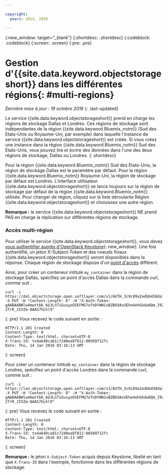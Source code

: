 ```yaml
---

copyright:
  years: 2014, 2016

---
```

{:new_window: target="_blank"}
{:shortdesc: .shortdesc}
{:codeblock: .codeblock}
{:screen: .screen}
{:pre: .pre}

# Gestion d'{{site.data.keyword.objectstorageshort}} dans les différentes régions{: #multi-regions}
*Dernière mise à jour : 19 octobre 2016*
{: .last-updated}

Le service {{site.data.keyword.objectstorageshort}} prend en charge les régions de stockage Dallas et Londres. Ces régions de stockage sont indépendantes de la région {{site.data.keyword.Bluemix_notm}} (Sud des Etats-Unis ou Royaume-Uni, par exemple) dans laquelle l'instance de service {{site.data.keyword.objectstorageshort}} est créée. Si vous créez une instance dans la région {{site.data.keyword.Bluemix_notm}} Sud des Etats-Unis, vous pouvez lire et écrire des données dans l'une des deux régions de stockage, Dallas ou Londres.
{: shortdesc}

Pour la région {{site.data.keyword.Bluemix_notm}} Sud des Etats-Unis, la région de stockage Dallas est le paramètre par défaut. Pour la région {{site.data.keyword.Bluemix_notm}} Royaume-Uni, la région de stockage par défaut est Londres.  L'interface utilisateur {{site.data.keyword.objectstorageshort}} se lance toujours sur la région de stockage par défaut de la région {{site.data.keyword.Bluemix_notm}} utilisée. Pour changer de région, cliquez sur la liste déroulante Région {{site.data.keyword.objectstorageshort}} et choisissez une autre région.

**Remarque :** le service {{site.data.keyword.objectstorageshort}} NE prend PAS en charge la réplication sur différentes régions de stockage.

### Accès multi-région

Pour utiliser le service {{site.data.keyword.objectstorageshort}}, vous devez [vous authentifier auprès
d'OpenStack Keystone](../ObjectStorage/os_security.html#keystone-authentication){: new_window}. Une fois authentifié, un jeton X-Subject-Token et des noeuds finaux {{site.data.keyword.objectstorageshort}} seront disponibles dans la réponse. Chaque région de stockage dispose d'un [point d'accès](../ObjectStorage/os_api.html#access-points) différent.


Ainsi, pour créer un conteneur intitulé `my_container` dans la région de stockage Dallas, spécifiez un point d'accès Dallas dans la commande curl, comme suit :

  ```
  curl -i https://dal.objectstorage.open.softlayer.com/v1/AUTH_3c9c89a2edbb458da74a9e81e215da9e/my_container -X PUT -H "Content-Length: 0" -H "X-Auth-Token: gAABAABWlw4mwttbb_6G3LnTiGusyoOSEFMG7oTnDYWN1vBZB6XAxUEhe4ehGkdw6Qm_I9ZFFXr8fwcc2KaEbpWbQoglhAvrYTXbrkn8MvErLdnbcT0XK2t5L7lEZyyKQlsgmQWcrch9VOO_OiSKKToORZR7luI-2TrR_JIVZm-8AAS7hLhl9"
  ```
  {: pre}
Vous recevez le code suivant en sortie :

  ```
  HTTP/1.1 201 Created
  Content-Length: 0
  Content-Type: text/html; charset=UTF-8
  X-Trans-Id: tx4a640ca81c7240ea8f812-00569712fc
  Date: Thu, 14 Jan 2016 03:16:13 GMT
  ```
  {: screen}

Pour créer un conteneur intitulé `my_container` dans la région de stockage Londres, spécifiez un point d'accès Londres dans la commande curl, comme suit :

  ```
  curl -i https://lon.objectstorage.open.softlayer.com/v1/AUTH_3c9c89a2edbb458da74a9e81e215da9e/my_container -X PUT -H "Content-Length: 0" -H "X-Auth-Token: gAABAABWlw4mwttbb_6G3LnTiGusyoOSEFMG7oTnDYWN1vBZB6XAxUEhe4ehGkdw6Qm_I9ZFFXr8fwcc2KaEbpWbQoglhAvrYTXbrkn8MvErLdnbcT0XK2t5L7lEZyyKQlsgmQWcrch9VOO_OiSKKToORZR7luI-2TrR_JIVZm-8AAS7hLhl9"
  ```
  {: pre}
Vous recevez le code suivant en sortie :

  ```
  HTTP/1.1 201 Created
  Content-Length: 0
  Content-Type: text/html; charset=UTF-8
  X-Trans-Id: tx4a640ca81c7240ea8f812-00569712fc
  Date: Thu, 14 Jan 2016 03:16:13 GMT
  ```
  {: screen}

**Remarque :** le jeton `X-Subject-Token` acquis depuis Keystone, libellé en tant que `X-Trans-ID` dans l'exemple, fonctionne dans les différentes régions de stockage.
